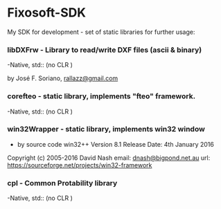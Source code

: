﻿# Fixosoft-SDK
My SDK for development - set of static libraries for further usage: 

### libDXFrw - Library to read/write DXF files (ascii & binary) 
-Native, std:: (no CLR )

by José F. Soriano, rallazz@gmail.com   
 
### corefteo      - static library, implements "fteo" framework. 
 -Native, std:: (no CLR )

### win32Wrapper  - static library, implements win32 window
 - by source code win32++   Version 8.1  Release Date: 4th January 2016  
 
 Copyright (c) 2005-2016  David Nash 
  email: dnash@bigpond.net.au
  url: https://sourceforge.net/projects/win32-framework


  ### cpl - Common Protability library
  -Native, std:: (no CLR )